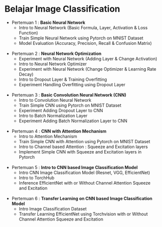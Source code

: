 # Belajar Image Classification

- Pertemuan 1 : **Basic Neural Network**
    - Intro to Neural Network (Basic Formula, Layer, Activation & Loss Function)
    - Train Simple Neural Network using Pytorch on MNIST Dataset
    - Model Evaluation (Accuracy, Precision, Recall & Confusion Matrix)<br><br>
- Pertemuan 2 : **Neural Network Optimization**
    - Experiment with Neural Network (Adding Layer & Change Activation)
    - Intro to Neural Network Optimizer
    - Experiment with Neural Network (Change Optimizer & Learning Rate Decay)
    - Intro to Dropout Layer & Training Overfitting 
    - Experiment Handling Overfitting using Dropout Layer<br><br>
- Pertemuan 3 : **Basic Convolution Neural Network (CNN)**
    - Intro to Convolution Neural Network
    - Train Simple CNN using Pytorch on MNIST Dataset
    - Experiment Adding Dropout Layer to CNN
    - Intro to Batch Normalization Layer
    - Experiment Adding Batch Normalization Layer to CNN<br><br>
- Pertemuan 4 : **CNN with Attention Mechanism**
    - Intro to Attention Mechanism
    - Train Simple CNN with Attention using Pytorch on MNIST Dataset
    - Intro to Channel based Attention : Squeeze and Excitation layers
    - Implement Simple CNN with Squeeze and Excitation layers in Pytorch<br><br>
- Pertemuan 5 : **Intro to CNN based Image Classification Model**
    - Intro CNN Image Classification Model (Resnet, VGG, EfficientNet)
    - Intro to TorchHub
    - Inference EfficientNet with or Without Channel Attention Squeeze and Excitation<br><br>
- Pertemuan 6 : **Transfer Learning on CNN based Image Classification Model**
    - Intro Image Classification Dataset
    - Transfer Learning EfficientNet using Torchvision with or Without Channel Attention Squeeze and Excitation
